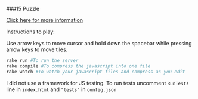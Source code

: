 ###15 Puzzle

[Click here for more information](https://en.wikipedia.org/wiki/15_puzzle)

Instructions to play:

Use arrow keys to move cursor and hold down the spacebar while pressing arrow keys to move tiles. 

```bash
rake run #To run the server
rake compile #To compress the javascript into one file
rake watch #To watch your javascript files and compress as you edit
```

I did not use a framework for JS testing.  To run tests uncomment ```RunTests``` line in ```index.html``` and ```"tests"``` in ```config.json```
